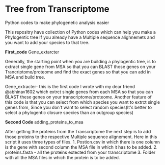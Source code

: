 # Tree from Transcriptome
Python codes to make phylogenetic analysis easier

This repositry have collection of Python codes which can help you make a Phylogentic tree If you already have a Multiple sequence alighnemets and you want to add your species to that tree.


**First_code**
Gene_extarcter

Generally, the starting point when you are building a phylogentic tree, is to extract single gene from MSA so that you can BLAST those genes on your Trancriptome/proteome and find the exact genes so that you can add in MSA and build tree.

Gene_extracter- this is the first code I wrote with my dear friend @abhinav1602 which extrct single genes from each MSA so that you can BLAST these genes on your transcriptome/proteome.
Another feature of this code is that you can select from which species you want to extrct single genes from, Since you don't want to select random species(It's better to select a phylogentic closure species than an outgroup species)

**Second Code**
adding_proteins_to_msa

After getting the proteins from the Transcriptome the next step is to add those proteins to the respective Multiple sequence alignement. Here in this script it uses three types of files. 1. Postion.csv in which there is one column is the gene with second column the MSA file in which it has to be added.
2. proteins.fasta  - all the proteins extected from your transcriptome
3. Folder with all the MSA files in which the protein is to be added.

